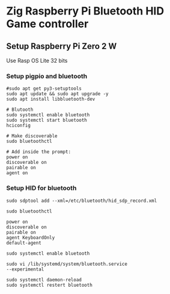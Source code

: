 # Zig Raspberry Pi Bluetooth HID Game controller

## Setup Raspberry Pi Zero 2 W

Use Rasp OS Lite 32 bits

### Setup pigpio and bluetooth

```
#sudo apt get py3-setuptools
sudo apt update && sudo apt upgrade -y
sudo apt install libbluetooth-dev

# Blutooth
sudo systemctl enable bluetooth
sudo systemctl start bluetooth
hciconfig

# Make discoverable
sudo bluetoothctl

# Add inside the prompt:
power on
discoverable on
pairable on
agent on
```

### Setup HID for bluetooth

```
sudo sdptool add --xml=/etc/bluetooth/hid_sdp_record.xml

sudo bluetoothctl

power on
discoverable on
pairable on
agent KeyboardOnly
default-agent

sudo systemctl enable bluetooth

sudo vi /lib/systemd/system/bluetooth.service
--experimental

sudo systemctl daemon-reload
sudo systemctl restert bluetooth
```
